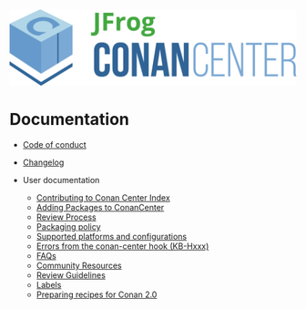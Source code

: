 <img src="../assets/JFrogConanCenter.png" width="600"/>

# Documentation

* [Code of conduct](code_of_conduct.md)
* [Changelog](changelog.md)

* User documentation
  + [Contributing to Conan Center Index](contributing.md)
  + [Adding Packages to ConanCenter](how_to_add_packages.md)
  + [Review Process](review_process.md)
  + [Packaging policy](packaging_policy.md)
  + [Supported platforms and configurations](supported_platforms_and_configurations.md)
  + [Errors from the conan-center hook (KB-Hxxx)](error_knowledge_base.md)
  + [FAQs](faqs.md)
  + [Community Resources](community_resources.md)
  + [Review Guidelines](reviewing.md)
  + [Labels](labels.md)
  + [Preparing recipes for Conan 2.0](preparing_recipes_for_conan2.md)
